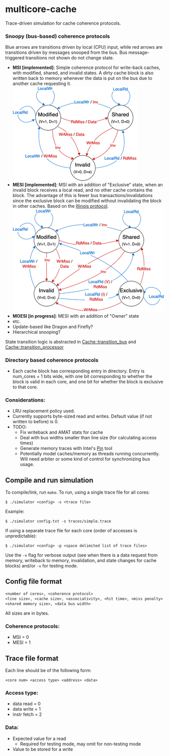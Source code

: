 # multicore-cache
Trace-driven simulation for cache coherence protocols.
### Snoopy (bus-based) coherence protocols
Blue arrows are transitions driven by local (CPU) input, while red arrows are transitions driven by messages snooped from the bus. Bus message-triggered transitions not shown do not change state.   
- **MSI [implemented]**: Simple coherence protocol for write-back caches, with modified, shared, and invalid states. A dirty cache block is also written back to memory whenever the data is put on the bus due to another cache requesting it.   
    ![MSI state diagram](diagrams/MSI.png)
- **MESI [implemented]**: MSI with an addition of "Exclusive" state, when an invalid block receives a local read, and no other cache contains the block. The advantage of this is fewer bus transactions/invalidations since the exclusive block can be modified without invalidating the block in other caches. Based on the [Illinois protocol](https://dl.acm.org/doi/10.1145/800015.808204).
    ![MESI state diagram](diagrams/MESI.png)
- **MOESI [in progress]**: MESI with an addition of "Owner" state
- etc.
- Update-based like Dragon and Firefly?
- Hierarchical snooping?

State transition logic is abstracted in [Cache::transition_bus](cache.cc#L278) and [Cache::transition_processor](cache.cc#L338)
### Directory based coherence protocols
- Each cache block has corresponding entry in directory. Entry is num_cores + 1 bits wide, with one bit corresponding to whether the block is valid in each core, and one bit for whether the block is exclusive to that core. 
### Considerations:
- LRU replacement policy used.
- Currently supports byte-sized read and writes. Default value (if not written to before) is 0.
- TODO: 
    - Fix writeback and AMAT stats for cache
    - Deal with bus widths smaller than line size (for calculating access times)
    - Generate memory traces with Intel's [Pin](https://www.intel.com/content/www/us/en/developer/articles/tool/pin-a-dynamic-binary-instrumentation-tool.html) tool
    - Potentially model caches/memory as threads running concurrently. Will need arbiter or some kind of control for synchronizing bus usage.
## Compile and run simulation
To compile/link, run `make`. 
To run, using a single trace file for all cores:
```
$ ./simulator <config> -s <trace file>
```
Example:
```
$ ./simulator config.txt -s traces/simple.trace
```
If using a separate trace file for each core (order of accesses is unpredictable):
```
$ ./simulator <config> -p <space delimited list of trace files>
```
Use the `-v` flag for verbose output (see when there is a data request from memory, writeback to memory, invalidation, and state changes for cache blocks) and/or `-v` for testing  mode.
## Config file format
```
<number of cores>, <coherence protocol>
<line size>, <cache size>, <associativity>, <hit time>, <miss penalty>
<shared memory size>, <data bus width>
```
All sizes are in bytes.
### Coherence protocols:
- MSI = 0
- MESI = 1
## Trace file format
Each line should be of the following form:
```
<core num> <access type> <address> <data>
```
### Access type:
- data read = 0
- data write = 1
- instr fetch = 2
### Data:
- Expected value for a read
    - Required for testing mode, may omit for non-testing mode
- Value to be stored for a write